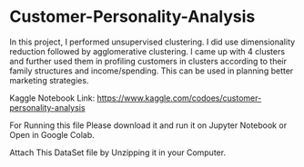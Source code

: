 # Customer-Personality-Analysis
In this project, I performed unsupervised clustering. I did use dimensionality reduction followed by agglomerative clustering. I came up with 4 clusters and further used them in profiling customers in clusters according to their family structures and income/spending. This can be used in planning better marketing strategies.

Kaggle Notebook Link: https://www.kaggle.com/codoes/customer-personality-analysis

For Running this file Please download it and run it on Jupyter Notebook or Open in Google Colab.

Attach This DataSet file by Unzipping it in your Computer.


